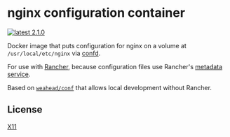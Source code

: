 # nginx configuration container

[![latest 2.1.0](https://img.shields.io/badge/latest-2.1.0-green.svg)](https://github.com/weahead/docker-nginx-conf/releases/tag/v2.1.0)

Docker image that puts configuration for nginx on a volume at
`/usr/local/etc/nginx` via [confd](https://github.com/kelseyhightower/confd).

For use with [Rancher](http://rancher.com/), because configuration files use
Rancher's [metadata service](http://docs.rancher.com/rancher/rancher-services/metadata-service/).

Based on [`weahead/conf`](https://github.com/weahead/docker-conf) that allows 
local development without Rancher.


## License

[X11](LICENSE)
